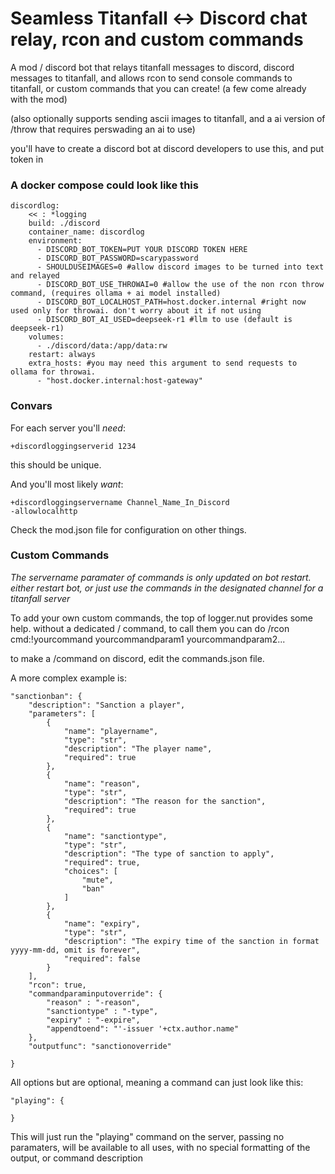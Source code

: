 # Seamless Titanfall <-> Discord chat relay, rcon and custom commands
A mod / discord bot that relays titanfall messages to discord, discord messages to titanfall, and allows rcon to send console commands to titanfall, or custom commands that you can create! (a few come already with the mod)

(also optionally supports sending ascii images to titanfall, and a ai version of /throw that requires perswading an ai to use)

you'll have to create a discord bot at discord developers to use this, and put token in

### A docker compose could look like this
```
discordlog:
    << : *logging
    build: ./discord
    container_name: discordlog
    environment:
      - DISCORD_BOT_TOKEN=PUT YOUR DISCORD TOKEN HERE
      - DISCORD_BOT_PASSWORD=scarypassword
      - SHOULDUSEIMAGES=0 #allow discord images to be turned into text and relayed
      - DISCORD_BOT_USE_THROWAI=0 #allow the use of the non rcon throw command, (requires ollama + ai model installed)
      - DISCORD_BOT_LOCALHOST_PATH=host.docker.internal #right now used only for throwai. don't worry about it if not using
      - DISCORD_BOT_AI_USED=deepseek-r1 #llm to use (default is deepseek-r1)
    volumes:
      - ./discord/data:/app/data:rw
    restart: always
    extra_hosts: #you may need this argument to send requests to ollama for throwai.
      - "host.docker.internal:host-gateway"
```
### Convars
For each server you'll *need*:
```
+discordloggingserverid 1234
```
this should be unique.

And you'll most likely *want*:
```
+discordloggingservername Channel_Name_In_Discord
-allowlocalhttp
```
    


Check the mod.json file for configuration on other things.

### Custom Commands

*The servername paramater of commands is only updated on bot restart. either restart bot, or just use the commands in the designated channel for a titanfall server*

To add your own custom commands, the top of logger.nut provides some help.
without a dedicated / command, to call them you can do /rcon cmd:!yourcommand yourcommandparam1 yourcommandparam2...

to make a /command on discord, edit the commands.json file.

A more complex example is:

```
"sanctionban": {
    "description": "Sanction a player",
    "parameters": [
        {
            "name": "playername",
            "type": "str",
            "description": "The player name",
            "required": true
        },
        {
            "name": "reason",
            "type": "str",
            "description": "The reason for the sanction",
            "required": true
        },
        {
            "name": "sanctiontype",
            "type": "str",
            "description": "The type of sanction to apply",
            "required": true,
            "choices": [
                "mute",
                "ban"
            ]
        },
        {
            "name": "expiry",
            "type": "str",
            "description": "The expiry time of the sanction in format yyyy-mm-dd, omit is forever",
            "required": false
        }
    ],
    "rcon": true,
    "commandparaminputoverride": {
        "reason" : "-reason",
        "sanctiontype" : "-type",
        "expiry" : "-expire",
        "appendtoend": "'-issuer '+ctx.author.name"
    },
    "outputfunc": "sanctionoverride"

}
```
All options but are optional, meaning a command can just look like this:

```
"playing": {

}
``` 
This will just run the "playing" command on the server, passing no paramaters, will be available to all uses, with no special formatting of the output, or command description